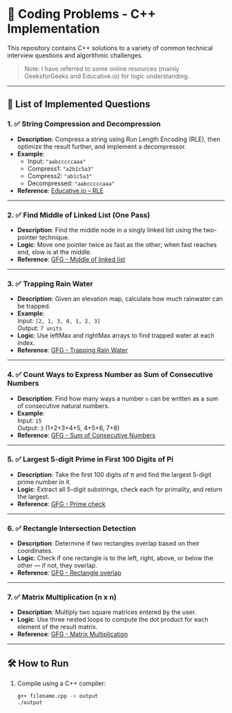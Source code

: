# 🚀 Coding Problems - C++ Implementation

This repository contains C++ solutions to a variety of common technical interview questions and algorithmic challenges.

> Note: I have referred to some online resources (mainly GeeksforGeeks and Educative.io) for logic understanding.

---

## 📄 List of Implemented Questions

### 1. ✅ String Compression and Decompression

- **Description**: Compress a string using Run Length Encoding (RLE), then optimize the result further, and implement a decompressor.
- **Example**:
  - Input: `"aabcccccaaa"`
  - Compress1: `"a2b1c5a3"`
  - Compress2: `"ab1c5a3"`
  - Decompressed: `"aabcccccaaa"`
- **Reference**: [Educative.io – RLE](https://www.educative.io/answers/string-compression-using-run-length-encoding)

---

### 2. ✅ Find Middle of Linked List (One Pass)

- **Description**: Find the middle node in a singly linked list using the two-pointer technique.
- **Logic**: Move one pointer twice as fast as the other; when fast reaches end, slow is at the middle.
- **Reference**: [GFG - Middle of linked list](https://www.geeksforgeeks.org/find-the-middle-of-a-given-linked-list/)

---

### 3. ✅ Trapping Rain Water

- **Description**: Given an elevation map, calculate how much rainwater can be trapped.
- **Example**:  
  Input: `[2, 1, 3, 0, 1, 2, 3]`  
  Output: `7 units`
- **Logic**: Use leftMax and rightMax arrays to find trapped water at each index.
- **Reference**: [GFG - Trapping Rain Water](https://www.geeksforgeeks.org/trapping-rain-water/)

---

### 4. ✅ Count Ways to Express Number as Sum of Consecutive Numbers

- **Description**: Find how many ways a number `n` can be written as a sum of consecutive natural numbers.
- **Example**:  
  Input: `15`  
  Output: `3` (1+2+3+4+5, 4+5+6, 7+8)
- **Reference**: [GFG - Sum of Consecutive Numbers](https://www.geeksforgeeks.org/ways-to-express-a-number-as-sum-of-consecutive-numbers/)

---

### 5. ✅ Largest 5-digit Prime in First 100 Digits of Pi

- **Description**: Take the first 100 digits of π and find the largest 5-digit prime number in it.
- **Logic**: Extract all 5-digit substrings, check each for primality, and return the largest.
- **Reference**: [GFG - Prime check](https://www.geeksforgeeks.org/c-program-to-check-prime-number/)

---

### 6. ✅ Rectangle Intersection Detection

- **Description**: Determine if two rectangles overlap based on their coordinates.
- **Logic**: Check if one rectangle is to the left, right, above, or below the other — if not, they overlap.
- **Reference**: [GFG - Rectangle overlap](https://www.geeksforgeeks.org/find-two-rectangles-overlap/)

---

### 7. ✅ Matrix Multiplication (n x n)

- **Description**: Multiply two square matrices entered by the user.
- **Logic**: Use three nested loops to compute the dot product for each element of the result matrix.
- **Reference**: [GFG - Matrix Multiplication](https://www.geeksforgeeks.org/c-program-multiply-two-matrices/)

---

## 🛠️ How to Run

1. Compile using a C++ compiler:
   ```bash
   g++ filename.cpp -o output
   ./output
   ```
